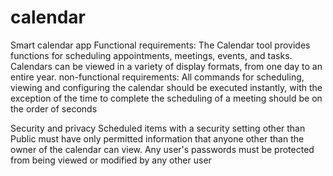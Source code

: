 # calendar
Smart calendar app Functional requirements: The Calendar tool provides functions for scheduling appointments, meetings, events, and tasks. Calendars can be viewed in a variety of display formats, from one day to an entire year. non-functional requirements: All commands for scheduling, viewing and configuring the calendar should be executed instantly, with the exception of the time to complete the scheduling of a meeting should be on the order of seconds

Security and privacy Scheduled items with a security setting other than Public must have only permitted information that anyone other than the owner of the calendar can view. Any user's passwords must be protected from being viewed or modified by any other user
